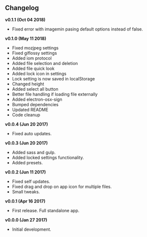 ## Changelog
**v0.1.1 (Oct 04 2018)**
* Fixed error with imagemin pasing default options instead of false.

**v0.1.0 (May 11 2018)**
* Fixed mozjpeg settings
* Fixed giflossy settings
* Added iom protocol
* Added file selection and deletion
* Added file quick look
* Added lock icon in settings
* Lock setting is now saved in localStorage
* Changed height
* Added select all button
* Better file handling if loading file externally
* Added electron-osx-sign
* Bumped dependencies
* Updated README
* Code cleanup

**v0.0.4 (Jun 20 2017)**
* Fixed auto updates.

**v0.0.3 (Jun 20 2017)**
* Added sass and gulp.
* Added locked settings functionality.
* Added presets.

**v0.0.2 (Jun 11 2017)**
* Fixed self updates.
* Fixed drag and drop on app icon for multiple files.
* Small tweaks.

**v0.0.1 (Apr 16 2017)**
* First release. Full standalone app.

**v0.0.0 (Jan 27 2017)**
* Initial development.
